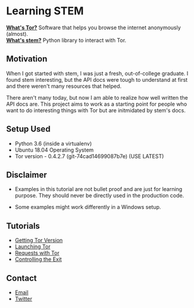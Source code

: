 # Learning STEM

[**What's Tor?**](https://en.wikipedia.org/wiki/Tor_(anonymity_network)) Software that helps you browse the internet anonymously (almost). <br>
[**What's stem?**](https://stem.torproject.org/index.html) Python library to interact with Tor.

## Motivation
When I got started with stem, I was just a fresh, out-of-college graduate. I found stem interesting, but the API docs were tough to understand at first and there weren't many resources that helped. 

There aren't many today, but now I am able to realize how well written the API docs are. This project aims to work as a starting point for people who want to do interesting things with Tor but are initmidated by stem's docs.

## Setup Used
* Python 3.6 (inside a virtualenv)
* Ubuntu 18.04 Operating System
* Tor version - 0.4.2.7 (git-74cad14699087b7e) (USE LATEST)

## Disclaimer
* Examples in this tutorial are not bullet proof and are just for learning purpose. They should never be directly used in the production code.

* Some examples might work differently in a Windows setup.

## Tutorials
* [Getting Tor Version](./get_version.md)
* [Launching Tor](./launching_tor.md)
* [Requests with Tor](./requests_with_tor.md)
* [Controlling the Exit](./controlling_exit.md)

## Contact

* [Email](mailto:garg.manav8@protonmail.com) 
* [Twitter](https://twitter.com/sigmapie8)

